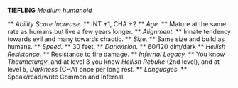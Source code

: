 __**TIEFLING**__
*Medium humanoid*

** *Ability Score Increase.* ** INT +1, CHA +2
** *Age.* ** Mature at the same rate as humans but live a few years longer.
** *Alignment.* ** Innate tendency towards evil and many towards chaotic.
** *Size.* ** Same size and build as humans.
** *Speed.* ** 30 feet.
** *Darkvision.* ** 60/120 dim/dark
** *Hellish Resistance.* ** Resistance to fire damage.
** *Infernal Legacy.* ** You know *Thaumaturgy*, and at level 3 you know *Hellish Rebuke* (2nd level), and at level 5, *Darkness* (CHA) once per long rest.
** *Languages.* ** Speak/read/write Common and Infernal. 